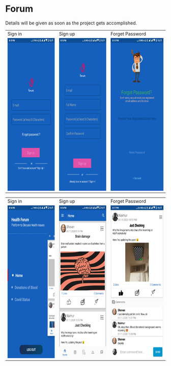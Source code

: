 # Forum
Details will be given as  soon as the project gets accomplished.


<table>
  <tr>
     <td>Sign in</td>
     <td>Sign up</td>
     <td>Forget Password</td>
  </tr>
  <tr>
    <td><img src="images/1.jpg" width=270 height=480></td>
    <td><img src="images/2.jpg" width=270 height=480></td>
    <td><img src="images/3.jpg" width=270 height=480></td>
  </tr>
 </table>
 
 <table>
  <tr>
     <td>Sign in</td>
     <td>Sign up</td>
     <td>Forget Password</td>
  </tr>
  <tr>
    <td><img src="images/4.jpg" width=270 height=480></td>
    <td><img src="images/5.jpg" width=270 height=480></td>
    <td><img src="images/6.jpg" width=270 height=480></td>
  </tr>
 </table>

